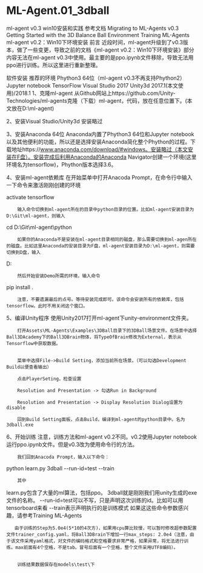 # ML-Agent.01_3dball
ml-agent v0.3 win10安装和实践
参考文档
Migrating to ML-Agents v0.3
Getting Started with the 3D Balance Ball Environment
Training ML-Agents
ml-agent v0.2：Win10下环境安装
前言
        近段时间，ml-agent升级到了v0.3版本，做了一些变更，导致之前的文档《ml-agent v0.2：Win10下环境安装》部分内容无法在ml-agent v0.3中使用。最主要的是ppo.ipynb文件移除，导致无法用ppo进行训练。所以这里进行重新整理。

软件安装
推荐的环境
Phython3 64位（ml-agent v0.3不再支持Phython2）
Jupyter notebook
TensorFlow
Visual Studio 2017
Unity3d 2017.1(本文使用)/2018.1
1、克隆ml-agent
        从Github网站上https://github.com/Unity-Technologies/ml-agents克隆（下载）ml-agent，代码，放在任意位置下。(本文放在D:\ml-agent)

2、安装Visual Studio/Unity3d
        安装略过

3、安装Anaconda 64位
        Anaconda内置了Phython3 64位和Jupyter notebook以及其他便利的功能，所以还是选择安装Anaconda简化整个Phython的过程。下载地址https://www.anaconda.com/download/#windows。安装略过（本文安装在F盘）。安装完成后利用Anaconda的Anaconda Navigator创建一个环境(这里环境名为tensorflow)，Phython版本选择3.6。

4、安装ml-agent依赖库
        在开始菜单中打开Anacoda Prompt，在命令行中输入一下命令来激活刚刚创建的环境

activate tensorflow

        输入命令切换到ml-agent所在的目录中python目录的位置。比如ml-agent安装目录为D:\Git\ml-agent，则输入

cd D:\Git\ml-agent\python

        如果你的Anaconda不是安装在ml-agent目录相同的磁盘，那么需要切换到ml-agen所在的磁盘。比如这里Anaconda的安装目录为F盘，ml-agent安装目录为D:\ml-agent，则需要切换到D盘，输入

D:

        然后开始安装Demo所需的环境，输入命令

pip install .

        注意，不要遗漏最后的点号。等待安装完成即可。该命令会安装所有的依赖库，包括tensorflow。此时不用关闭这个窗口。

5、编译Unity程序
        使用Unity2017打开ml-agent下unity-environment文件夹。

        打开Assets\ML-Agents\Examples\3DBall目录下的3DBall场景文件。在场景中选择Ball3DAcademy下的Ball3DBrain物体，将TypeOfBrain修改为External，表示从Tensorflow中获取数据。


        菜单中选择File->Build Setting，添加当前所在场景。（可以勾选Development Build以便查看输出）

        点击PlayerSeting，检查设置

        Resolution and Presentation -> 勾选Run in Background

        Resolution and Presentation -> Display Resolution Dialog设置为disable

        回到Build Setting面板，点击Build，编译到ml-agent的python目录中。名为3dball.exe


6、开始训练
        注意，训练方法和ml-agent v0.2不同。v0.2使用Jupyter notebook运行ppo.ipynb文件。但是v0.3改为使用命令行的方法。

        我们回到Anacoda Prompt，输入以下命令：

python learn.py 3dball --run-id=test --train

        其中

learn.py包含了大量的ml算法，包括ppo。
3dball就是刚刚我们用unity生成的exe文件的名称。
--run-id=test可以不写，只是声明这次训练的id。比如可以用tensorboard来看
--train表示声明执行的是训练模式
       如果这这些命令参数感兴趣，请参考Training ML-Agents

       由于训练的Step为5.0e4(5*10的4次方)，如果用cpu算比较慢，可以暂时修改超参数配置文件trainer_config.yaml，将Ball3DBrain下增加一行max_steps: 2.0e4（注意，由于该文件采用yaml格式，对文件的编码格式和空格要求非常严格，如果异常，将无法进行训练。max前面有4个空格，不是tab。冒号后面有一个空格，整个文件采用UTF8编码）。


        训练结果数据保存在models\test\下

